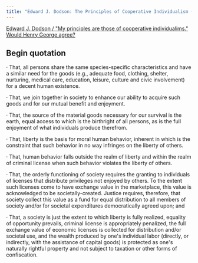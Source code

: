```yaml
---
title: "Edward J. Dodson: The Principles of Cooperative Individualism (excerpt)"
---
```


[Edward J. Dodson / "My principles are those of cooperative individualims." Would Henry George agree?](https://www.cooperative-individualism.org/dodson-edward_my-principles-are-cooperative-individualism-2001.htm)


## Begin quotation

· That, all persons share the same species-specific characteristics and have a similar need for the goods (e.g., adequate food, clothing, shelter, nurturing, medical care, education, leisure, culture and civic involvement) for a decent human existence.

· That, we join together in society to enhance our ability to acquire such goods and for our mutual benefit and enjoyment.

· That, the source of the material goods necessary for our survival is the earth, equal access to which is the birthright of all persons, as is the full enjoyment of what individuals produce therefrom.

· That, liberty is the basis for moral human behavior, inherent in which is the constraint that such behavior in no way infringes on the liberty of others.

· That, human behavior falls outside the realm of liberty and within the realm of criminal license when such behavior violates the liberty of others.

· That, the orderly functioning of society requires the granting to individuals of licenses that distribute privileges not enjoyed by others. To the extent such licenses come to have exchange value in the marketplace, this value is acknowledged to be societally-created. Justice requires, therefore, that society collect this value as a fund for equal distribution to all members of society and/or for societal expenditures democratically agreed upon; and

· That, a society is just the extent to which liberty is fully realized, equality of opportunity prevails, criminal license is appropriately penalized, the full exchange value of economic licenses is collected for distribution and/or societal use, and the wealth produced by one's individual labor (directly, or indirectly, with the assistance of capital goods) is protected as one's naturally rightful property and not subject to taxation or other forms of confiscation. 
